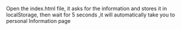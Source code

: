 Open the index.html file, it asks for the information and stores it in localStorage, then wait for 5 seconds ,it will automatically take you to personal Information page
